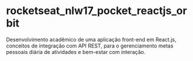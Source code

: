 # rocketseat_nlw17_pocket_reactjs_orbit
Desenvolvimento acadêmico de uma aplicação front-end em React.js, conceitos de integração com API REST, para o gerenciamento metas pessoais diária de atividades e bem-estar com interação.
